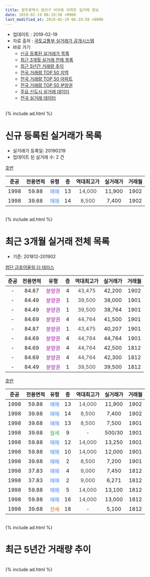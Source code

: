 ```yaml
---
title: 광주광역시 광산구 비아동 아파트 실거래 정보
date: 2019-02-19 06:19:58 +0900
last_modified_at: 2019-02-19 06:19:58 +0900
---
```


* 업데이트 : 2019-02-19
* 자료 출처 : [국토교통부 실거래가 공개시스템](http://rt.molit.go.kr)
* 바로 가기
    * [신규 등록된 실거래가 목록](#신규-등록된-실거래가-목록)
    * [최근 3개월 실거래 전체 목록](#최근-3개월-실거래-전체-목록)
    * [최근 5년간 거래량 추이](#최근-5년간-거래량-추이)
    * [전국 거래량 TOP 50 지역](https://inasie.github.io/apt-trade-info/최근-3개월-전국에서-가장-거래가-많이-발생한-지역)
    * [전국 거래량 TOP 50 아파트](https://inasie.github.io/apt-trade-info/최근-3개월-전국에서-가장-거래가-많이-발생한-아파트)
    * [전국 거래량 TOP 50 분양권](https://inasie.github.io/apt-trade-info/최근-3개월-전국에서-가장-거래가-많이-발생한-분양권)
    * [주요 신도시 실거래 데이터](https://inasie.github.io/apt-trade-info/주요-신도시)
    * [전국 실거래 데이터](https://inasie.github.io/apt-trade-info/전국)
<br>
{% include ad.html %}
<br>

# 신규 등록된 실거래가 목록
* 실거래가 등록일: 20190219
* 업데이트 된 실거래 수: 2 건


[호반](https://search.naver.com/search.naver?query=%EA%B4%91%EC%A3%BC%EA%B4%91%EC%97%AD%EC%8B%9C+%EA%B4%91%EC%82%B0%EA%B5%AC+%EB%B9%84%EC%95%84%EB%8F%99+%ED%98%B8%EB%B0%98)

|준공|전용면적|유형|층|역대최고가|실거래가|거래월|
|:---:|:---:|:---:|:---:|:---:|:---:|:---:|
|1998|59.88|<span style="color:#4285f3">매매</span>|13|<span style="color:#444444">14,000</span>|11,900|1902|
|1998|39.68|<span style="color:#4285f3">매매</span>|14|<span style="color:#444444">8,500</span>|7,400|1902|


<br>
{% include ad.html %}
<br>

# 최근 3개월 실거래 전체 목록
* 기준: 201812-201902


[첨단 금호어울림 더 테라스](https://search.naver.com/search.naver?query=%EA%B4%91%EC%A3%BC%EA%B4%91%EC%97%AD%EC%8B%9C+%EA%B4%91%EC%82%B0%EA%B5%AC+%EB%B9%84%EC%95%84%EB%8F%99+%EC%B2%A8%EB%8B%A8+%EA%B8%88%ED%98%B8%EC%96%B4%EC%9A%B8%EB%A6%BC+%EB%8D%94+%ED%85%8C%EB%9D%BC%EC%8A%A4)

|준공|전용면적|유형|층|역대최고가|실거래가|거래월|
|:---:|:---:|:---:|:---:|:---:|:---:|:---:|
|-|84.87|<span style="color:#9C11A5">분양권</span>|4|<span style="color:#444444">43,475</span>|42,200|1902|
|-|84.49|<span style="color:#9C11A5">분양권</span>|1|<span style="color:#444444">39,500</span>|38,000|1901|
|-|84.49|<span style="color:#9C11A5">분양권</span>|1|<span style="color:#444444">39,500</span>|38,764|1901|
|-|84.69|<span style="color:#9C11A5">분양권</span>|4|<span style="color:#444444">44,764</span>|41,500|1901|
|-|84.87|<span style="color:#9C11A5">분양권</span>|1|<span style="color:#444444">43,475</span>|40,207|1901|
|-|84.69|<span style="color:#9C11A5">분양권</span>|4|<span style="color:#444444">44,764</span>|44,764|1901|
|-|84.69|<span style="color:#9C11A5">분양권</span>|4|<span style="color:#444444">44,764</span>|42,500|1812|
|-|84.69|<span style="color:#9C11A5">분양권</span>|4|<span style="color:#444444">44,764</span>|42,300|1812|
|-|84.49|<span style="color:#9C11A5">분양권</span>|1|<span style="color:#444444">39,500</span>|39,500|1812|

[호반](https://search.naver.com/search.naver?query=%EA%B4%91%EC%A3%BC%EA%B4%91%EC%97%AD%EC%8B%9C+%EA%B4%91%EC%82%B0%EA%B5%AC+%EB%B9%84%EC%95%84%EB%8F%99+%ED%98%B8%EB%B0%98)

|준공|전용면적|유형|층|역대최고가|실거래가|거래월|
|:---:|:---:|:---:|:---:|:---:|:---:|:---:|
|1998|59.88|<span style="color:#4285f3">매매</span>|13|<span style="color:#444444">14,000</span>|11,900|1902|
|1998|39.68|<span style="color:#4285f3">매매</span>|14|<span style="color:#444444">8,500</span>|7,400|1902|
|1998|39.68|<span style="color:#4285f3">매매</span>|13|<span style="color:#444444">8,500</span>|7,500|1901|
|1998|39.68|<span style="color:#34a853">월세</span>|9|<span style="color:#444444">-</span>|500/30|1901|
|1998|59.88|<span style="color:#4285f3">매매</span>|12|<span style="color:#444444">14,000</span>|13,250|1901|
|1998|59.88|<span style="color:#4285f3">매매</span>|10|<span style="color:#444444">14,000</span>|12,000|1901|
|1998|39.68|<span style="color:#4285f3">매매</span>|2|<span style="color:#444444">8,500</span>|7,200|1901|
|1998|37.83|<span style="color:#4285f3">매매</span>|4|<span style="color:#444444">9,000</span>|7,450|1812|
|1998|37.83|<span style="color:#4285f3">매매</span>|2|<span style="color:#444444">9,000</span>|6,271|1812|
|1998|59.88|<span style="color:#4285f3">매매</span>|5|<span style="color:#444444">14,000</span>|13,100|1812|
|1998|59.88|<span style="color:#4285f3">매매</span>|16|<span style="color:#444444">14,000</span>|13,000|1812|
|1998|39.68|<span style="color:#ff5a00">전세</span>|18|<span style="color:#444444">-</span>|5,100|1812|


<br>
{% include ad.html %}
<br>

# 최근 5년간 거래량 추이


<div style="width:100%;">
    <canvas id="deal_progress" height="200"></canvas>
</div>

<script>
new Chart(document.getElementById("deal_progress"), {
    type: 'line',
    data: {
        labels: ['201402','201403','201404','201405','201406','201407','201408','201409','201410','201411','201412','201501','201502','201503','201504','201505','201506','201507','201508','201509','201510','201511','201512','201601','201602','201603','201604','201605','201606','201607','201608','201609','201610','201611','201612','201701','201702','201703','201704','201705','201706','201707','201708','201709','201710','201711','201712','201801','201802','201803','201804','201805','201806','201807','201808','201809','201810','201811','201812','201901','201902'],
        datasets: [{
            label: '매매',
            pointRadius: 1,
            data: [4, 6, 2, 2, 1, 2, 3, 1, 4, 3, 23, 9, 17, 56, 32, 10, 7, 6, 25, 5, 10, 11, 12, 15, 13, 9, 7, 16, 7, 9, 14, 7, 4, 13, 8, 10, 11, 14, 9, 8, 5, 12, 6, 10, 8, 5, 7, 10, 9, 16, 12, 10, 14, 11, 18, 16, 8, 8, 7, 9, 3],
            borderColor: "rgba(255, 201, 14, 1)",
            backgroundColor: "rgba(255, 201, 14, 0.5)",
            fill: false,
            lineTension: 0
        },{
            label: '전월세',
            pointRadius: 1,
            data: [29, 25, 22, 31, 37, 18, 23, 14, 19, 11, 14, 22, 15, 15, 11, 19, 28, 11, 21, 18, 14, 15, 11, 8, 12, 10, 10, 13, 11, 8, 18, 12, 11, 5, 3, 3, 7, 10, 7, 9, 11, 3, 11, 7, 8, 3, 4, 1, 3, 8, 5, 4, 7, 4, 1, 2, 3, 3, 1, 1, 0],
            borderColor: "rgba(0, 141, 185, 1)",
            backgroundColor: "rgba(0, 141, 185, 0.5)",
            fill: false,
            lineTension: 0
        }
        ]
    },
    options: {
        responsive: true,
        title: {
            display: false
        },
        tooltips: {
            mode: 'index',
            intersect: false
        },
        hover: {
            mode: 'nearest',
            intersect: true
        },
        scales: {
            xAxes: [{
                display: true,
                scaleLabel: {
                    display: true,
                    labelString: '년/월'
                }
            }],
            yAxes: [{
                display: true,
                ticks: {
                    suggestedMin: 0,
                },
                scaleLabel: {
                    display: true,
                    labelString: '실거래 수'
                }
            }]
        }
    }
});

</script>


<br>
{% include ad.html %}
<br>

